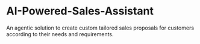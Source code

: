 # AI-Powered-Sales-Assistant
An agentic solution to create custom tailored sales proposals for customers according to their needs and requirements.
